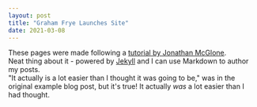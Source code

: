 ```yaml
---
layout: post
title: "Graham Frye Launches Site"
date: 2021-03-08
---
```


These pages were made following a [tutorial by Jonathan McGlone](http://jmcglone.com/guides/github-pages/).<br> Neat thing about it - powered by [Jekyll](http://jekyllrb.com) and I can use Markdown to author my posts.<br>"It actually is a lot easier than I thought it was going to be," was in the original example blog post, but it's true! It actually *was* a lot easier than I had thought.
